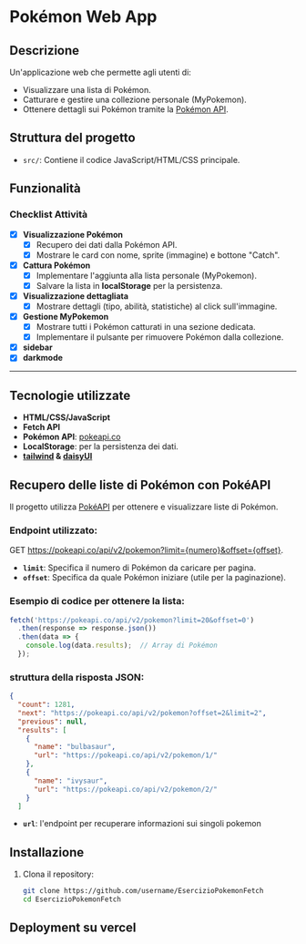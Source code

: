 # Pokémon Web App

## Descrizione
Un'applicazione web che permette agli utenti di:
- Visualizzare una lista di Pokémon.
- Catturare e gestire una collezione personale (MyPokemon).
- Ottenere dettagli sui Pokémon tramite la [Pokémon API](https://pokeapi.co/).


## Struttura del progetto
- `src/`: Contiene il codice JavaScript/HTML/CSS principale.


## Funzionalità

### Checklist Attività
- [x] **Visualizzazione Pokémon**
  - [x] Recupero dei dati dalla Pokémon API.
  - [x] Mostrare le card con nome, sprite (immagine) e bottone "Catch".
- [x] **Cattura Pokémon**
  - [x] Implementare l'aggiunta alla lista personale (MyPokemon).
  - [x] Salvare la lista in **localStorage** per la persistenza.
- [x] **Visualizzazione dettagliata**
  - [x] Mostrare dettagli (tipo, abilità, statistiche) al click sull'immagine.
- [x] **Gestione MyPokemon**
  - [x] Mostrare tutti i Pokémon catturati in una sezione dedicata.
  - [x] Implementare il pulsante per rimuovere Pokémon dalla collezione.
- [x] **sidebar**
- [x]  **darkmode**

---

## Tecnologie utilizzate
- **HTML/CSS/JavaScript**
- **Fetch API**
- **Pokémon API**: [pokeapi.co](https://pokeapi.co/)
- **LocalStorage**: per la persistenza dei dati.
- **[tailwind](https://tailwindcss.com/) & [daisyUI](https://daisyui.com/)**

## Recupero delle liste di Pokémon con PokéAPI

Il progetto utilizza [PokéAPI](https://pokeapi.co/) per ottenere e visualizzare liste di Pokémon.

### Endpoint utilizzato:

GET https://pokeapi.co/api/v2/pokemon?limit={numero}&offset={offset}.

- **`limit`**: Specifica il numero di Pokémon da caricare per pagina.
- **`offset`**: Specifica da quale Pokémon iniziare (utile per la paginazione).

### Esempio di codice per ottenere la lista:

```javascript
fetch('https://pokeapi.co/api/v2/pokemon?limit=20&offset=0')
  .then(response => response.json())
  .then(data => {
    console.log(data.results);  // Array di Pokémon
  });
```
### struttura della risposta JSON:

```json
{
  "count": 1281,
  "next": "https://pokeapi.co/api/v2/pokemon?offset=2&limit=2",
  "previous": null,
  "results": [
    {
      "name": "bulbasaur",
      "url": "https://pokeapi.co/api/v2/pokemon/1/"
    },
    {
      "name": "ivysaur",
      "url": "https://pokeapi.co/api/v2/pokemon/2/"
    }
  ]
```

- **`url`**: l'endpoint per recuperare informazioni sui singoli pokemon


## Installazione
1. Clona il repository:
   ```bash
   git clone https://github.com/username/EsercizioPokemonFetch
   cd EsercizioPokemonFetch

## Deployment su vercel